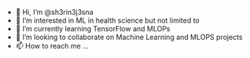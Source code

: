- 👋 Hi, I’m @sh3rin3j3sna
- 👀 I’m interested in ML in health science but not limited to
- 🌱 I’m currently learning  TensorFlow and MLOPs
- 💞️ I’m looking to collaborate on Machine Learning and MLOPS projects
- 📫 How to reach me ...

<!---
sh3rin3j3sna/sh3rin3j3sna is a ✨ special ✨ repository because its `README.md` (this file) appears on your GitHub profile.
You can click the Preview link to take a look at your changes.
--->
